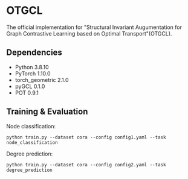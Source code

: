# OTGCL
The official implementation for "Structural Invariant Augumentation for Graph Contrastive Learning based on Optimal Transport"(OTGCL).	

## Dependencies

- Python 3.8.10
- PyTorch 1.10.0
- torch_geometric 2.1.0
- pyGCL 0.1.0
- POT 0.9.1

## Training & Evaluation

Node classification:

```
python train.py --dataset cora --config config1.yaml --task node_classification
```

Degree prediction:

```
python train.py --dataset cora --config config2.yaml --task degree_prediction
```





